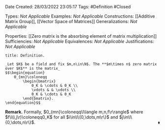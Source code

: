 <br />
<br />

Date Created: 28/03/2022 23:05:17
Tags: #Definition #Closed 

Types: _Not Applicable_
Examples: _Not Applicable_
Constructions: [[Additive Matrix Group]], [[Vector Space of Matrices]]
Generalizations: _Not Applicable_

Properties: [[Zero matrix is the absorbing element of matrix multiplication]]
Sufficiencies: _Not Applicable_
Equivalences: _Not Applicable_
Justifications: _Not Applicable_

``` ad-Definition
title: Definition.

_Let $K$ be a field and fix $m,n\in\N$. The **$m\times n$ zero matrix over $K$** is the matrix_
$$\begin{equation}
    0_{mn}\coloneqq
        \begin{bmatrix}
            0_K & \cdots & 0_K \\
            \vdots & & \vdots \\
            0_K & \cdots & 0_K
        \end{bmatrix}.
\end{equation}$$

```

**Remark.** Formally, $0_{mn}\coloneqq\l\langle m,n,f\r\rangle$ where $f\l(i,j\r)\coloneqq0_K$ for all $i\in\l\{0,\dots,m\r\}$ and $j\in\l\{0,\dots,n\r\}$.<span style="float:right;">$\blacklozenge$</span>
